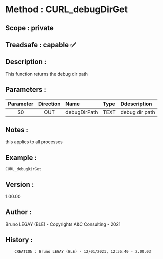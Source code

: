 ﻿# **Method :** CURL_debugDirGet
## **Scope :** private
## **Treadsafe :** capable ✅ 
## **Description :** 
This function returns the debug dir path
## **Parameters :** 
| Parameter | Direction | Name | Type | Ddescription | 
|:----:|:----:|:----|:----|:----| 
| $0 | OUT | debugDirPath | TEXT | debug dir path | 

## **Notes :** 
this applies to all processes
## **Example :** 
```
CURL_debugDirGet
```
## **Version :** 
1.00.00
## **Author :** 
Bruno LEGAY (BLE) - Copyrights A&C Consulting - 2021
## **History :** 
 
        CREATION : Bruno LEGAY (BLE) - 12/01/2021, 12:36:40 - 2.00.03
